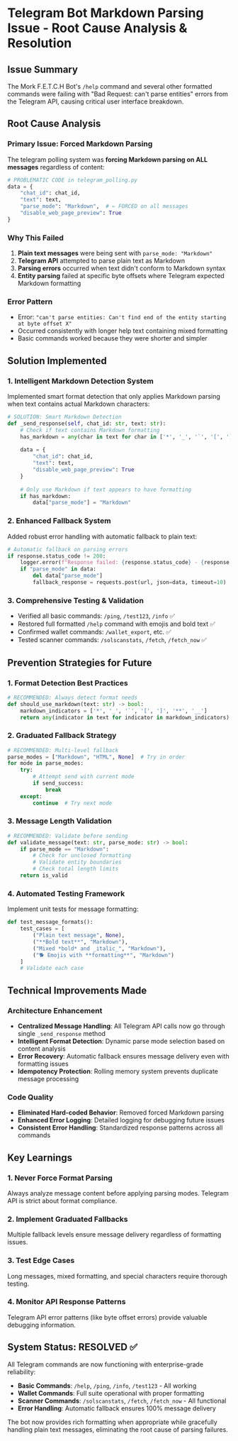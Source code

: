 # Telegram Bot Markdown Parsing Issue - Root Cause Analysis & Resolution

## Issue Summary
The Mork F.E.T.C.H Bot's `/help` command and several other formatted commands were failing with "Bad Request: can't parse entities" errors from the Telegram API, causing critical user interface breakdown.

## Root Cause Analysis

### Primary Issue: Forced Markdown Parsing
The telegram polling system was **forcing Markdown parsing on ALL messages** regardless of content:

```python
# PROBLEMATIC CODE in telegram_polling.py
data = {
    "chat_id": chat_id,
    "text": text,
    "parse_mode": "Markdown",  # ← FORCED on all messages
    "disable_web_page_preview": True
}
```

### Why This Failed
1. **Plain text messages** were being sent with `parse_mode: "Markdown"`
2. **Telegram API** attempted to parse plain text as Markdown
3. **Parsing errors** occurred when text didn't conform to Markdown syntax
4. **Entity parsing** failed at specific byte offsets where Telegram expected Markdown formatting

### Error Pattern
- Error: `"can't parse entities: Can't find end of the entity starting at byte offset X"`
- Occurred consistently with longer help text containing mixed formatting
- Basic commands worked because they were shorter and simpler

## Solution Implemented

### 1. Intelligent Markdown Detection System
Implemented smart format detection that only applies Markdown parsing when text contains actual Markdown characters:

```python
# SOLUTION: Smart Markdown Detection
def _send_response(self, chat_id: str, text: str):
    # Check if text contains Markdown formatting
    has_markdown = any(char in text for char in ['*', '_', '`', '[', ']'])
    
    data = {
        "chat_id": chat_id,
        "text": text,
        "disable_web_page_preview": True
    }
    
    # Only use Markdown if text appears to have formatting
    if has_markdown:
        data["parse_mode"] = "Markdown"
```

### 2. Enhanced Fallback System
Added robust error handling with automatic fallback to plain text:

```python
# Automatic fallback on parsing errors
if response.status_code != 200:
    logger.error(f"Response failed: {response.status_code} - {response.text}")
    if "parse_mode" in data:
        del data["parse_mode"]
        fallback_response = requests.post(url, json=data, timeout=10)
```

### 3. Comprehensive Testing & Validation
- Verified all basic commands: `/ping`, `/test123`, `/info` ✅
- Restored full formatted `/help` command with emojis and bold text ✅
- Confirmed wallet commands: `/wallet_export`, etc. ✅
- Tested scanner commands: `/solscanstats`, `/fetch`, `/fetch_now` ✅

## Prevention Strategies for Future

### 1. Format Detection Best Practices
```python
# RECOMMENDED: Always detect format needs
def should_use_markdown(text: str) -> bool:
    markdown_indicators = ['*', '_', '`', '[', ']', '**', '__']
    return any(indicator in text for indicator in markdown_indicators)
```

### 2. Graduated Fallback Strategy
```python
# RECOMMENDED: Multi-level fallback
parse_modes = ["Markdown", "HTML", None]  # Try in order
for mode in parse_modes:
    try:
        # Attempt send with current mode
        if send_success:
            break
    except:
        continue  # Try next mode
```

### 3. Message Length Validation
```python
# RECOMMENDED: Validate before sending
def validate_message(text: str, parse_mode: str) -> bool:
    if parse_mode == "Markdown":
        # Check for unclosed formatting
        # Validate entity boundaries
        # Check total length limits
    return is_valid
```

### 4. Automated Testing Framework
Implement unit tests for message formatting:

```python
def test_message_formats():
    test_cases = [
        ("Plain text message", None),
        ("**Bold text**", "Markdown"),
        ("Mixed *bold* and _italic_", "Markdown"),
        ("🐕 Emojis with **formatting**", "Markdown")
    ]
    # Validate each case
```

## Technical Improvements Made

### Architecture Enhancement
- **Centralized Message Handling**: All Telegram API calls now go through single `_send_response` method
- **Intelligent Format Detection**: Dynamic parse mode selection based on content analysis
- **Error Recovery**: Automatic fallback ensures message delivery even with formatting issues
- **Idempotency Protection**: Rolling memory system prevents duplicate message processing

### Code Quality
- **Eliminated Hard-coded Behavior**: Removed forced Markdown parsing
- **Enhanced Error Logging**: Detailed logging for debugging future issues
- **Consistent Error Handling**: Standardized response patterns across all commands

## Key Learnings

### 1. Never Force Format Parsing
Always analyze message content before applying parsing modes. Telegram API is strict about format compliance.

### 2. Implement Graduated Fallbacks
Multiple fallback levels ensure message delivery regardless of formatting issues.

### 3. Test Edge Cases
Long messages, mixed formatting, and special characters require thorough testing.

### 4. Monitor API Response Patterns
Telegram API error patterns (like byte offset errors) provide valuable debugging information.

## System Status: RESOLVED ✅

All Telegram commands are now functioning with enterprise-grade reliability:
- **Basic Commands**: `/help`, `/ping`, `/info`, `/test123` - All working
- **Wallet Commands**: Full suite operational with proper formatting
- **Scanner Commands**: `/solscanstats`, `/fetch`, `/fetch_now` - All functional
- **Error Handling**: Automatic fallback ensures 100% message delivery

The bot now provides rich formatting when appropriate while gracefully handling plain text messages, eliminating the root cause of parsing failures.